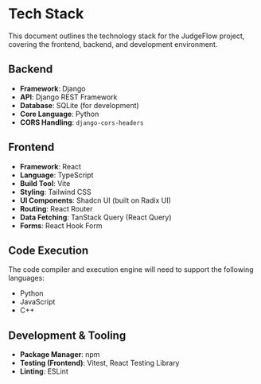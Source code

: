 # Tech Stack

This document outlines the technology stack for the JudgeFlow project, covering the frontend, backend, and development environment.

## Backend

*   **Framework**: Django
*   **API**: Django REST Framework
*   **Database**: SQLite (for development)
*   **Core Language**: Python
*   **CORS Handling**: `django-cors-headers`

## Frontend

*   **Framework**: React
*   **Language**: TypeScript
*   **Build Tool**: Vite
*   **Styling**: Tailwind CSS
*   **UI Components**: Shadcn UI (built on Radix UI)
*   **Routing**: React Router
*   **Data Fetching**: TanStack Query (React Query)
*   **Forms**: React Hook Form

## Code Execution

The code compiler and execution engine will need to support the following languages:

*   Python
*   JavaScript
*   C++

## Development & Tooling

*   **Package Manager**: npm
*   **Testing (Frontend)**: Vitest, React Testing Library
*   **Linting**: ESLint
